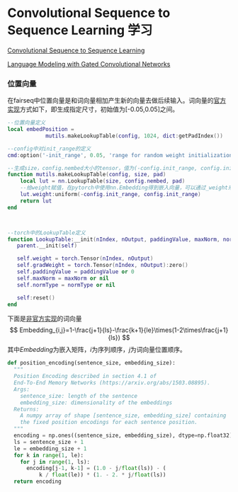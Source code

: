 # Convolutional Sequence to Sequence Learning 学习

[Convolutional Sequence to Sequence Learning](https://arxiv.org/pdf/1705.03122.pdf)

[Language Modeling with Gated Convolutional Networks](https://arxiv.org/pdf/1612.08083.pdf)

### 位置向量

在fairseq中位置向量是和词向量相加产生新的向量去做后续输入。词向量的[官方实现](https://github.com/facebookresearch/fairseq/blob/c2ac281d98ad2df5cb93af4cadb0f5fa40d176b6/fairseq/models/avgpool_model.lua)方式如下，即生成指定尺寸，初始值为[-0.05,0.05]之间。

```Lua
--位置向量定义
local embedPosition =
            mutils.makeLookupTable(config, 1024, dict:getPadIndex())

--config中对init_range的定义
cmd:option('-init_range', 0.05, 'range for random weight initialization')

--生成size，config.nembed大小的tensor，值为(-config.init_range, config.init_range)范围内
function mutils.makeLookupTable(config, size, pad)
    local lut = nn.LookupTable(size, config.nembed, pad)
    --给weight赋值，在pytorch中使用nn.Embedding得到嵌入向量，可以通过_weight来指定已有词向量或空间分布。
    lut.weight:uniform(-config.init_range, config.init_range)
    return lut
end



--torch中的LookupTable定义
function LookupTable:__init(nIndex, nOutput, paddingValue, maxNorm, normType)
   parent.__init(self)

   self.weight = torch.Tensor(nIndex, nOutput)
   self.gradWeight = torch.Tensor(nIndex, nOutput):zero()
   self.paddingValue = paddingValue or 0
   self.maxNorm = maxNorm or nil
   self.normType = normType or nil

   self:reset()
end
```

下面是[非官方实现](https://github.com/tobyyouup/conv_seq2seq/blob/78a6e4e62a4c57a5caa9d584033a85e810fd726e/seq2seq/encoders/pooling_encoder.py)的词向量
$$
Embedding_{i,j}=1-\frac{j+1}{ls}-\frac{k+1}{le}\times(1-2\times\frac{j+1}{ls})
$$
其中$Embedding$为嵌入矩阵，$i$为序列顺序，$j$为词向量位置顺序。

```python
def position_encoding(sentence_size, embedding_size):
  """
  Position Encoding described in section 4.1 of
  End-To-End Memory Networks (https://arxiv.org/abs/1503.08895).
  Args:
    sentence_size: length of the sentence
    embedding_size: dimensionality of the embeddings
  Returns:
    A numpy array of shape [sentence_size, embedding_size] containing
    the fixed position encodings for each sentence position.
  """
  encoding = np.ones((sentence_size, embedding_size), dtype=np.float32)
  ls = sentence_size + 1
  le = embedding_size + 1
  for k in range(1, le):
    for j in range(1, ls):
      encoding[j-1, k-1] = (1.0 - j/float(ls)) - (
          k / float(le)) * (1. - 2. * j/float(ls))
  return encoding
```

